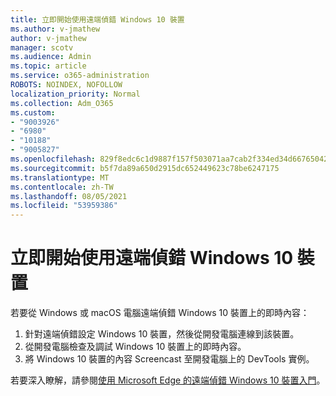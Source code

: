 ```yaml
---
title: 立即開始使用遠端偵錯 Windows 10 裝置
ms.author: v-jmathew
author: v-jmathew
manager: scotv
ms.audience: Admin
ms.topic: article
ms.service: o365-administration
ROBOTS: NOINDEX, NOFOLLOW
localization_priority: Normal
ms.collection: Adm_O365
ms.custom:
- "9003926"
- "6980"
- "10188"
- "9005827"
ms.openlocfilehash: 829f8edc6c1d9887f157f503071aa7cab2f334ed34d66765042a42a4d7d97113
ms.sourcegitcommit: b5f7da89a650d2915dc652449623c78be6247175
ms.translationtype: MT
ms.contentlocale: zh-TW
ms.lasthandoff: 08/05/2021
ms.locfileid: "53959386"
---
```

# <a name="get-started-with-remotely-debugging-windows-10-devices"></a>立即開始使用遠端偵錯 Windows 10 裝置

若要從 Windows 或 macOS 電腦遠端偵錯 Windows 10 裝置上的即時內容：

1. 針對遠端偵錯設定 Windows 10 裝置，然後從開發電腦連線到該裝置。
2. 從開發電腦檢查及調試 Windows 10 裝置上的即時內容。
3. 將 Windows 10 裝置的內容 Screencast 至開發電腦上的 DevTools 實例。

若要深入瞭解，請參閱[使用 Microsoft Edge 的遠端偵錯 Windows 10 裝置入門](https://go.microsoft.com/fwlink/?linkid=2142172)。
